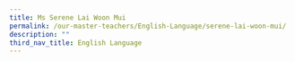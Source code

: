 ```yaml
---
title: Ms Serene Lai Woon Mui
permalink: /our-master-teachers/English-Language/serene-lai-woon-mui/
description: ""
third_nav_title: English Language
---
```

